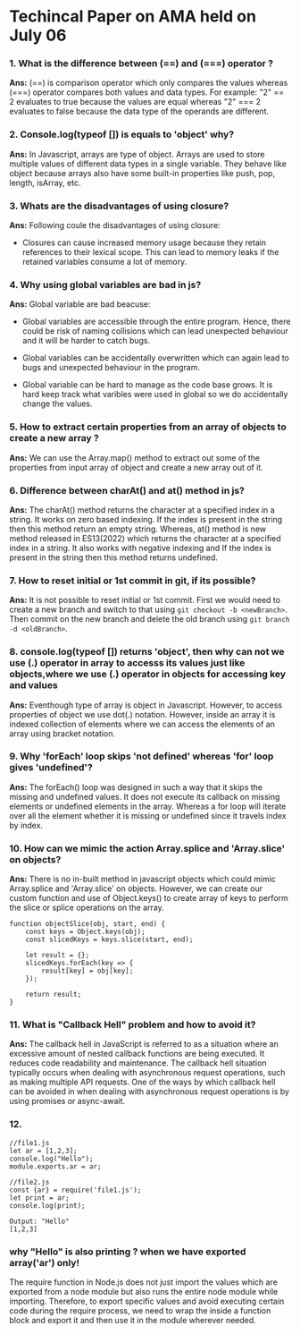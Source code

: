 # Techincal Paper on AMA held on July 06

### 1. What is the difference between (==) and (===) operator ?

**Ans:** (==) is comparison operator which only compares the values whereas (===) operator compares both values and data types.
For example: "2" == 2 evaluates to true because the values are equal whereas "2" === 2 evaluates to false because the data type of the operands are different.

### 2. Console.log(typeof []) is equals to 'object' why?

**Ans:** In Javascript, arrays are type of object. Arrays are used to store multiple values of different data types in a single variable. They behave like object because arrays also have some built-in properties like push, pop, length, isArray, etc.

### 3. Whats are the disadvantages of using closure?

**Ans:** Following coule the disadvantages of using closure:

- Closures can cause increased memory usage because they retain references to their lexical scope. This can lead to memory leaks if the retained variables consume a lot of memory.

### 4. Why using global variables are bad in js?

**Ans:** Global variable are bad beacuse:

- Global variables are accessible through the entire program. Hence, there could be risk of naming collisions which can lead unexpected behaviour and it will be harder to catch bugs.

- Global variables can be accidentally overwritten which can again lead to bugs and unexpected behaviour in the program.

- Global variable can be hard to manage as the code base grows. It is hard keep track what varibles were used in global so we do accidentally change the values.

### 5. How to extract certain properties from an array of objects to create a new array ?

**Ans:** We can use the Array.map() method to extract out some of the properties from input array of object and create a new array out of it.

### 6. Difference between charAt() and at() method in js?

**Ans:** The charAt() method returns the character at a specified index in a string. It works on zero based indexing. If the index is present in the string then this method return an empty string.
Whereas, at() method is new method released in ES13(2022) which returns the character at a specified index in a string. It also works with negative indexing and If the index is present in the string then this method returns undefined.

### 7. How to reset initial or 1st commit in git, if its possible?

**Ans:** It is not possible to reset initial or 1st commit. First we would need to create a new branch and switch to that using `git checkout -b <newBranch>`. Then commit on the new branch and delete the old branch using `git branch -d <oldBranch>`.

### 8. console.log(typeof []) returns 'object', then why can not we use (.) operator in array to accesss its values just like objects,where we use (.) operator in objects for accessing key and values

**Ans:** Eventhough type of array is object in Javascript. However, to access properties of object we use dot(.) notation. However, inside an array it is indexed collection of elements where we can access the elements of an array using bracket notation.

### 9. Why 'forEach' loop skips 'not defined' whereas 'for' loop gives 'undefined'?

**Ans:** The forEach() loop was designed in such a way that it skips the missing and undefined values. It does not execute its callback on missing elements or undefined elements in the array. Whereas a for loop will iterate over all the element whether it is missing or undefined since it travels index by index.

### 10. How can we mimic the action Array.splice and 'Array.slice' on objects?

**Ans:** There is no in-built method in javascript objects which could mimic Array.splice and 'Array.slice' on objects. However, we can create our custom function and use of Object.keys() to create array of keys to perform the slice or splice operations on the array.

```
function objectSlice(obj, start, end) {
    const keys = Object.keys(obj);
    const slicedKeys = keys.slice(start, end);

    let result = {};
    slicedKeys.forEach(key => {
        result[key] = obj[key];
    });

    return result;
}
```

### 11. What is "Callback Hell" problem and how to avoid it?

**Ans:** The callback hell in JavaScript is referred to as a situation where an excessive amount of nested callback functions are being executed. It reduces code readability and maintenance. The callback hell situation typically occurs when dealing with asynchronous request operations, such as making multiple API requests.
One of the ways by which callback hell can be avoided in when dealing with asynchronous request operations is by using promises or async-await.

### 12.

```
//file1.js
let ar = [1,2,3];
console.log("Hello");
module.exports.ar = ar;
```

```
//file2.js
const {ar} = require('file1.js');
let print = ar;
console.log(print);
```

```
Output: "Hello"
[1,2,3]
```

### why "Hello" is also printing ? when we have exported array('ar') only!

The require function in Node.js does not just import the values which are exported from a node module but also runs the entire node module while importing.
Therefore, to export specific values and avoid executing certain code during the require process, we need to wrap the inside a function block and export it and then use it in the module wherever needed.
